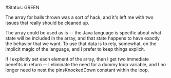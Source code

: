 #Status: GREEN

The array for balls thrown was a sort of hack, and it's left me with two issues that really should be cleaned up.

The array could be used as is -- the Java language is specific about what state will be included in the array, and that
state happens to have exactly the behavior that we want.  To use that data is to rely, somewhat, on the implicit magic
of the language, and I prefer to keep things explicit.

If I explicitly set each element of the array, then I get two immediate benefits in return -- I eliminate the need for
a dummy loop variable, and I no longer need to nest the pinsKnockedDown constant within the loop.

